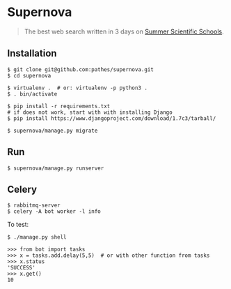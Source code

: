 # Supernova

> The best web search written in 3 days on [Summer Scientific Schools](http://warsztatywww.wikidot.com/en).

## Installation

    $ git clone git@github.com:pathes/supernova.git
    $ cd supernova

    $ virtualenv .  # or: virtualenv -p python3 .
    $ . bin/activate
    
    $ pip install -r requirements.txt
    # if does not work, start with with installing Django
    $ pip install https://www.djangoproject.com/download/1.7c3/tarball/

    $ supernova/manage.py migrate

## Run

    $ supernova/manage.py runserver

## Celery

    $ rabbitmq-server
    $ celery -A bot worker -l info

To test:

    $ ./manage.py shell

    >>> from bot import tasks
    >>> x = tasks.add.delay(5,5)  # or with other function from tasks
    >>> x.status
    'SUCCESS'
    >>> x.get()
    10

